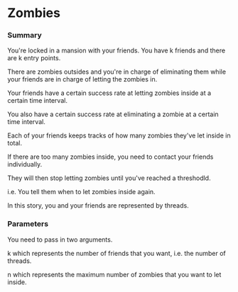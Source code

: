 # Zombies

### Summary

You're locked in a mansion with your friends. You have k friends and there are k entry points. 

There are zombies outsides and you're in charge of eliminating them while your friends are in charge of letting the zombies in.

Your friends have a certain success rate at letting zombies inside at a certain time interval.

You also have a certain success rate at eliminating a zombie at a certain time interval.

Each of your friends keeps tracks of how many zombies they've let inside in total.

If there are too many zombies inside, you need to contact your friends individually.

They will then stop letting zombies until you've reached a threshodld.

i.e. You tell them when to let zombies inside again.

In this story, you and your friends are represented by threads.

### Parameters

You need to pass in two arguments.

k which represents the number of friends that you want, i.e. the number of threads.

n which represents the maximum number of zombies that you want to let inside.

